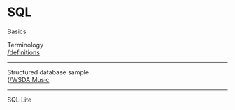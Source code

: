 # SQL
Basics

Terminology <br>
[/definitions](https://github.com/geoffmosher/SQL/blob/)

___

Structured database sample <br>
([/WSDA Music](https://github.com/geoffmosher/SQL/blob](https://github.com/geoffmosher/SQL/blob/main/WSDA_Music.db))

___

SQL Lite

